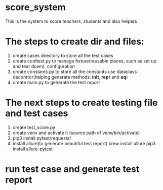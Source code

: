 # score_system
This is the system to score teachers, students and also helpers

# The steps to create dir and files:
1. create cases directory to store all the test cases
2. create conftest.py to manage fixture(reusable pieces, such as set up and tear down), configuration
3. create constants.py to store all the constants
   use dataclass decorator(helping generate methods: __init__, __repr__ and __eq__)
4. create main.py to generate the test report

# The next steps to create testing file and test cases
1. create test_score.py 
2. create venv and activate it (source path of venv/bin/activate)
3. pip3 install pytest/requests/
4. install allure(to generate beautiful test report) 
   brew install allure 
   pip3 install allure-pytest

# run test case and generate test report

